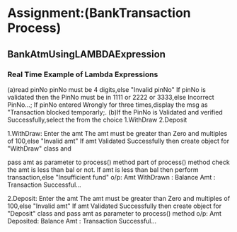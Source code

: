 # Assignment:(BankTransaction Process)
## BankAtmUsingLAMBDAExpression
### Real Time Example of Lambda Expressions 
(a)read pinNo
 pinNo must be 4 digits,else &quot;Invalid pinNo&quot;
If pinNo is validated then the PinNo must be in 1111 or 2222 or 3333,else
Incorrect PinNo...;
If pinNo entered Wrongly for three times,display the msg as &quot;Transaction
blocked temporarly;.
(b)If the PinNo is Validated and verified Successfully,select the from the choice
1.WithDraw
2.Deposit

1.WithDraw:
Enter the amt
The amt must be greater than Zero and multiples of 100,else &quot;Invalid amt&quot;
If amt Validated Successfully then create object for &quot;WithDraw&quot; class and

pass amt as parameter to process() method
part of process() method check the amt is less than bal or not.
If amt is less than bal then perform transaction,else &quot;Insufficient fund&quot;
o/p:
Amt WithDrawn :
Balance Amt :
Transaction Successful...

2.Deposit:
Enter the amt
The amt must be greater than Zero and multiples of 100,else &quot;Invalid amt&quot;
If amt Validated Successfully then create object for &quot;Deposit&quot; class and
pass amt as parameter to process() method
o/p:
Amt Deposited:
Balance Amt :
Transaction Successful...
